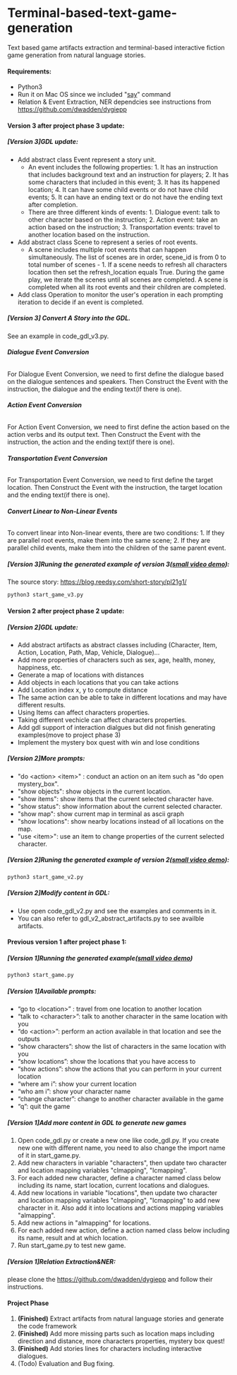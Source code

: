 # Terminal-based-text-game-generation
Text based game artifacts extraction and terminal-based interactive fiction game generation from natural language stories.

#### Requirements:

- Python3
- Run it on Mac OS since we included "[say](https://ss64.com/osx/say.html)" command
- Relation & Event Extraction, NER dependcies see instructions from https://github.com/dwadden/dygiepp

#### Version 3 after project phase 3 update:

##### [Version 3]GDL update:

- Add abstract class Event represent a story unit.
  - An event includes the following properties: 1. It has an instruction that includes background text and an instruction for players; 2. It has some characters that included in this event; 3. It has its happened location; 4. It can have some child events or do not have child events; 5. It can have an ending text or do not have the ending text after completion. 
  - There are three different kinds of events: 1. Dialogue event: talk to other character based on the instruction; 2. Action event: take an action based on the instruction; 3. Transportation events: travel to another location based on the instruction.
- Add abstract class Scene to represent a series of root events.
  - A scene includes multiple root events that can happen simultaneously. The list of scenes are in order, scene\_id is from 0 to total number of scenes - 1. If a scene needs to refresh all characters location then set the refresh\_location equals True. During the game play, we iterate the scenes until all scenes are completed. A scene is completed when all its root events and  their children are completed.
- Add class Operation to monitor the user's operation in each prompting iteration to decide if an event is completed.

##### [Version 3] Convert A Story into the GDL.

See an example in code_gdl_v3.py.

###### **Dialogue Event Conversion**

For Dialogue Event Conversion, we need to first define the dialogue based on the dialogue sentences and speakers. Then Construct the Event with the instruction, the dialogue and the ending text(if there is one).

###### **Action Event Conversion**

For Action Event Conversion, we need to first define the action based on the action verbs and its output text.  Then Construct the Event with the instruction, the action and the ending text(if there is one).

###### **Transportation Event Conversion**

For Transportation Event Conversion, we need to first define the target location. Then Construct the Event with the instruction, the target location and the ending text(if there is one).

###### **Convert Linear to Non-Linear Events**

To convert linear into Non-linear events, there are two conditions: 1. If they are parallel root events, make them into the same scene; 2. If they are parallel child events, make them into the children of the same parent event. 

##### [Version 3]Runing the generated example of version 3([small video demo](https://www.youtube.com/watch?v=9JKY3U35ESI)):

The source story: https://blog.reedsy.com/short-story/pl21g1/

```sh
python3 start_game_v3.py
```

#### Version 2 after project phase 2 update:

##### [Version 2]GDL update:

- Add abstract artifacts as abstract classes including (Character, Item, Action, Location, Path, Map, Vehicle, Dialogue)...
- Add more properties of characters such as sex, age, health, money, happiness, etc.
- Generate a map of locations with distances
- Add objects in each locations that you can take actions
- Add Location index x, y to compute distance
- The same action can be able to take in different locations and may have different results.
- Using Items can affect characters properties.
- Taking different vechicle can affect characters properties.
- Add gdl support of interaction dialgues but did not finish generating examples(move to project phase 3)
- Implement the mystery box quest with win and lose conditions

##### [Version 2]More prompts:

- "do \<action\> \<item\>" : conduct an action on an item such as "do open mystery_box".
- "show objects": show objects in the current location.
- "show items": show items that the current selected character have.
- "show status": show information about the current selected character.
- "show map": show current map in terminal as ascii graph
- "show locations": show nearby locations instead of all locations on the map.
- "use \<item\>": use an item to change properties of the current selected character.

##### [Version 2]Runing the generated example of version 2([small video demo](https://youtu.be/AVOeYMYu1So)):

```sh
python3 start_game_v2.py
```

##### [Version 2]Modify content in GDL:

- Use open code_gdl_v2.py and see the examples and comments in it.
- You can also refer to gdl_v2_abstract_artifacts.py to see availble artifacts.

#### Previous version 1 after project phase 1:

##### [Version 1]Running the generated example([small video demo](https://youtu.be/1JL1eHgsARI))

```sh
python3 start_game.py
```

##### [Version 1]Available prompts:

- “go to \<location\>” : travel from one location to another location
- “talk to \<character\>”: talk to another character in the same location with you
- “do \<action\>”: perform an action available in that location and see the outputs
- “show characters”: show the list of characters in the same location with you
- “show locations”: show the locations that you have access to
- “show actions”: show the actions that you can perform in your current location
- “where am i”: show your current location
- “who am i”: show your character name
- “change character”: change to another character available in the game
- “q”: quit the game

##### [Version 1]Add more content in GDL to generate new games

1. Open code_gdl.py or create a new one like code_gdl.py. If you create new one with different name, you need to also change the import name of it in start_game.py.
2. Add new characters in variable "characters", then update two character and location mapping variables "clmapping", "lcmapping".
3. For each added new character,  define a character named class below including its name, start location, current locations and dialogues.
4. Add new locations in variable "locations", then update two character and location mapping variables "clmapping", "lcmapping" to add new character in it. Also add it into locations and actions mapping variables "almapping".
5. Add new actions in "almapping" for locations.
6. For each added new action, define a action named class below including its name, result and at which location.
7. Run start_game.py to test new game.

##### [Version 1]Relation Extraction&NER:

please clone the https://github.com/dwadden/dygiepp and follow their instructions.

#### Project Phase

1. **(Finished)** Extract artifacts from natural language stories and generate the code framework
2. **(Finished)** Add more missing parts such as location maps including direction and distance, more characters properties, mystery box quest!
3. **(Finished)** Add stories lines for characters including interactive dialogues.
4. (Todo) Evaluation and Bug fixing.

